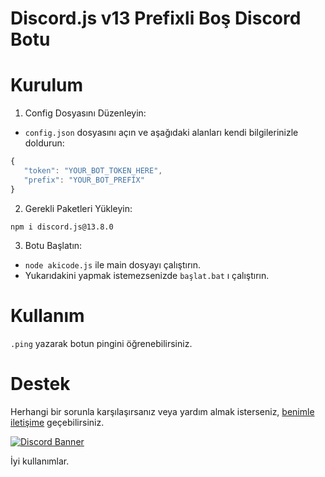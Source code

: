 # Discord.js v13 Prefixli Boş Discord Botu

# Kurulum
1. Config Dosyasını Düzenleyin:
 * ``config.json`` dosyasını açın ve aşağıdaki alanları kendi bilgilerinizle doldurun:
 ```js
{
    "token": "YOUR_BOT_TOKEN_HERE",
    "prefix": "YOUR_BOT_PREFİX"
}
```

2. Gerekli Paketleri Yükleyin:
```
npm i discord.js@13.8.0
```

3. Botu Başlatın:

- ``node akicode.js`` ile main dosyayı çalıştırın.
- Yukarıdakini yapmak istemezsenizde ``başlat.bat`` ı çalıştırın.

# Kullanım
``.ping`` yazarak botun pingini öğrenebilirsiniz. 

# Destek
Herhangi bir sorunla karşılaşırsanız veya yardım almak isterseniz, [benimle iletişime](https://discord.com/users/337545269845688361) geçebilirsiniz.


[![Discord Banner](https://api.weblutions.com/discord/invite/bdfd/)](https://discord.gg/bdfd)

İyi kullanımlar.